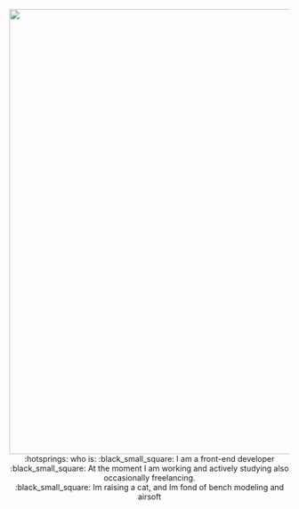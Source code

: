 <div id="header" align="center">
  <img src="https://media.giphy.com/media/Lny6Rw04nsOOc/giphy.gif" width="800"/>
  :hotsprings: who is:
      :black_small_square: I am a front-end developer<br>
    :black_small_square: At the moment I am working and actively studying also occasionally freelancing.<br>
    :black_small_square: Im raising a cat, and Im fond of bench modeling and airsoft<br>
</div>




